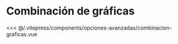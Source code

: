 <script setup>
      import Combinacion from "../../../.vitepress/components/opciones-avanzadas/combinacion-graficas.vue"
</script>

# Combinación de gráficas

<Combinacion/>
<<< @/.vitepress/components/opciones-avanzadas/combinacion-graficas.vue
